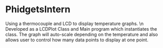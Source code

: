 # PhidgetsIntern
Using a thermocouple and LCD to display temperature graphs. \n
Developed as a LCDPlot Class and Main program which instantiates the class.
The graph will auto-scale depending on the temperature and also allows user to control how many data points to display at one point.
